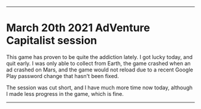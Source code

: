 
***

# March 20th 2021 AdVenture Capitalist session

This game has proven to be quite the addiction lately. I got lucky today, and quit early. I was only able to collect from Earth, the game crashed when an ad crashed on Mars, and the game would not reload due to a recent Google Play password change that hasn't been fixed.

The session was cut short, and I have much more time now today, although I made less progress in the game, which is fine.

***
